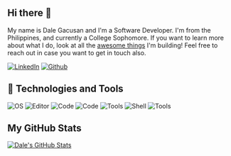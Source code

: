 ## Hi there 👋

My name is Dale Gacusan and I'm a Software Developer. I'm from the Philippines, and currently a College Sophomore. If you want to learn more about what I do, look at all the [awesome things](https://github.com/dalegacusan?tab=repositories) I'm building! 
Feel free to reach out in case you want to get in touch also.

[![LinkedIn](https://img.shields.io/badge/linkedin-%230077B5.svg?&style=for-the-badge&logo=linkedin&logoColor=white)](https://www.linkedin.com/in/dalegacusan/)
[![Github](https://img.shields.io/badge/github-%23100000.svg?&style=for-the-badge&logo=github&logoColor=white)](https://github.com/dalegacusan)

## 🔧 Technologies and Tools

![OS](https://img.shields.io/badge/OS-Windows-blue) ![Editor](https://img.shields.io/badge/Editor-VS%20Code-blue) ![Code](https://img.shields.io/badge/Code-Javascript-blue) ![Code](https://img.shields.io/badge/Code-React-blue) ![Tools](https://img.shields.io/badge/Video%20Editor-Premiere%20Pro-blue) ![Shell](https://img.shields.io/badge/Shell-Git%20Bash-blue) ![Tools](https://img.shields.io/badge/Photo%20Editor-Gimp-FAC924)

## My GitHub Stats

<!--<a href="https://github.com/dalegacusan/dalegacusan">
  <img align="center" src="https://github-readme-stats.vercel.app/api/top-langs/?username=dalegacusan&hide=java,html&title_color=ffffff&text_color=c9cacc&icon_color=FAC924&bg_color=1d1f21" />
</a>-->
<a href="https://github.com/dalegacusan/dalegacusan">
  <img align="center" src="https://github-readme-stats.vercel.app/api?username=dalegacusan&show_icons=true&line_height=27&count_private=true&title_color=ffffff&text_color=c9cacc&icon_color=FAC924&bg_color=1d1f21" alt="Dale's GitHub Stats" />
</a>
<!--
<a href="https://https://github.com/dalegacusan/real-time-chat">
  <img align="center" src="https://github-readme-stats.vercel.app/api/pin/?username=dalegacusan&repo=real-time-chat&title_color=ffffff&text_color=c9cacc&icon_color=FAC924&bg_color=1d1f21" />
</a>
<a href="https://https://github.com/dalegacusan/CV-Application">
  <img align="center" src="https://github-readme-stats.vercel.app/api/pin/?username=dalegacusan&repo=CV-Application&title_color=ffffff&text_color=c9cacc&icon_color=FAC924&bg_color=1d1f21" />
</a>-->
